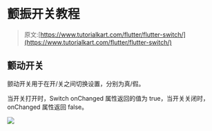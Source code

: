 # 颤振开关教程

> 原文:[https://www.tutorialkart.com/flutter/flutter-switch/](https://www.tutorialkart.com/flutter/flutter-switch/)

## 颤动开关

颤动开关用于在开/关之间切换设置，分别为真/假。

当开关打开时，Switch onChanged 属性返回的值为 true，当开关关闭时，onChanged 属性返回 false。

[![](../Images/925da31b32d6bc3827932f6c8afb11bb.png)](https://www.tutorialkart.com/)